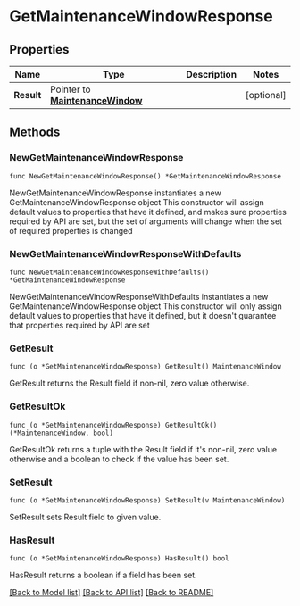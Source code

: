 # GetMaintenanceWindowResponse

## Properties

Name | Type | Description | Notes
------------ | ------------- | ------------- | -------------
**Result** | Pointer to [**MaintenanceWindow**](MaintenanceWindow.md) |  | [optional] 

## Methods

### NewGetMaintenanceWindowResponse

`func NewGetMaintenanceWindowResponse() *GetMaintenanceWindowResponse`

NewGetMaintenanceWindowResponse instantiates a new GetMaintenanceWindowResponse object
This constructor will assign default values to properties that have it defined,
and makes sure properties required by API are set, but the set of arguments
will change when the set of required properties is changed

### NewGetMaintenanceWindowResponseWithDefaults

`func NewGetMaintenanceWindowResponseWithDefaults() *GetMaintenanceWindowResponse`

NewGetMaintenanceWindowResponseWithDefaults instantiates a new GetMaintenanceWindowResponse object
This constructor will only assign default values to properties that have it defined,
but it doesn't guarantee that properties required by API are set

### GetResult

`func (o *GetMaintenanceWindowResponse) GetResult() MaintenanceWindow`

GetResult returns the Result field if non-nil, zero value otherwise.

### GetResultOk

`func (o *GetMaintenanceWindowResponse) GetResultOk() (*MaintenanceWindow, bool)`

GetResultOk returns a tuple with the Result field if it's non-nil, zero value otherwise
and a boolean to check if the value has been set.

### SetResult

`func (o *GetMaintenanceWindowResponse) SetResult(v MaintenanceWindow)`

SetResult sets Result field to given value.

### HasResult

`func (o *GetMaintenanceWindowResponse) HasResult() bool`

HasResult returns a boolean if a field has been set.


[[Back to Model list]](../README.md#documentation-for-models) [[Back to API list]](../README.md#documentation-for-api-endpoints) [[Back to README]](../README.md)


